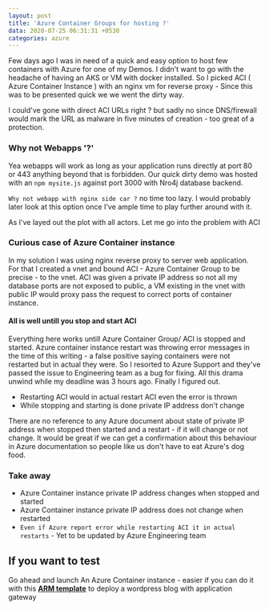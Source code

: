 ```yaml
---
layout: post
title: 'Azure Container Groups for hosting ?'
data: 2020-07-25 06:31:31 +0530
categories: azure
---
```


Few days ago I was in need of a quick and easy option to host few containers with Azure for one of my Demos. I didn't want to go with the headache of having an AKS or VM with docker installed. So I picked ACI ( Azure Container Instance ) with an nginx vm for reverse proxy - Since this was to be presented quick we we went the dirty way.

I could've gone with direct ACI URLs right ? but sadly no since DNS/firewall would mark the URL as malware in five minutes of creation - too great of a protection.

### Why not Webapps '?'

Yea webapps will work as long as your application runs directly at port 80 or 443 anything beyond that is forbidden. Our quick dirty demo was hosted with an `npm mysite.js` against port 3000 with Nro4j database backend.

`Why not webapp with nginx side car ?` no time too lazy. I would probably later look at this option once I've ample time to play further around with it.

As I've layed out the plot with all actors. Let me go into the problem with ACI

### Curious case of Azure Container instance

In my solution I was using nginx reverse proxy to server web application. For that I created a vnet and bound ACI - Azure Container Group to be precise - to the vnet. ACI was given a private IP address so not all my database ports are not exposed to public, a VM existing in the vnet with public IP would proxy pass the request to correct ports of container instance.

#### All is well untill you stop and start ACI

Everything here works untill Azure Container Group/ ACI is stopped and started.
Azure container instance restart was throwing error messages in the time of this writing - a false positive saying containers were not restarted but in actual they were. So I resorted to Azure Support and they've passed the issue to Engineering team as a bug for fixing. All this drama unwind while my deadline was 3 hours ago.
Finally I figured out.

- Restarting ACI would in actual restart ACI even the error is thrown
- While stopping and starting is done private IP address don't change 

There are no reference to any Azure document  about state of private IP address when stopped then started and a restart - if it will change or not change. 
It would be great if we can get a confirmation about this behaviour in Azure documentation so people like us don't have to eat Azure's dog food.

### Take away

- Azure Container instance private IP address changes when stopped and started
- Azure Container instance private IP address does not change when restarted
- `Even if Azure report error while restarting ACI it in actual restarts` - Yet to be updated by Azure Engineering team

## If you want to test

Go ahead and launch An Azure Container instance - easier if you can do it with this [**ARM template**](https://github.com/Azure/azure-quickstart-templates/tree/master/201-aci-wordpress-vnet) to deploy a wordpress blog with application gateway
